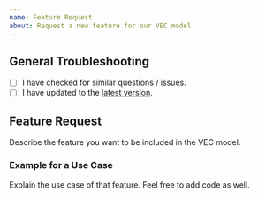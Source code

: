 ```yaml
---
name: Feature Request
about: Request a new feature for our VEC model
---
```


## General Troubleshooting

- [ ] I have checked for similar questions / issues.
- [ ] I have updated to the [latest version](https://mvnrepository.com/artifact/com.foursoft.vecmodel).

## Feature Request

Describe the feature you want to be included in the VEC model. 

### Example for a Use Case

Explain the use case of that feature. Feel free to add code as well.